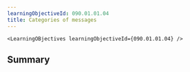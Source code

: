 ```yaml
---
learningObjectiveId: 090.01.01.04
title: Categories of messages
---
```


```tsx eval
<LearningOBjectives learningObjectiveId={090.01.01.04} />
```

## Summary
